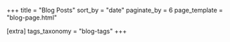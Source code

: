 +++
title = "Blog Posts"
sort_by = "date"
paginate_by = 6
page_template = "blog-page.html"

[extra]
tags_taxonomy = "blog-tags"
+++
